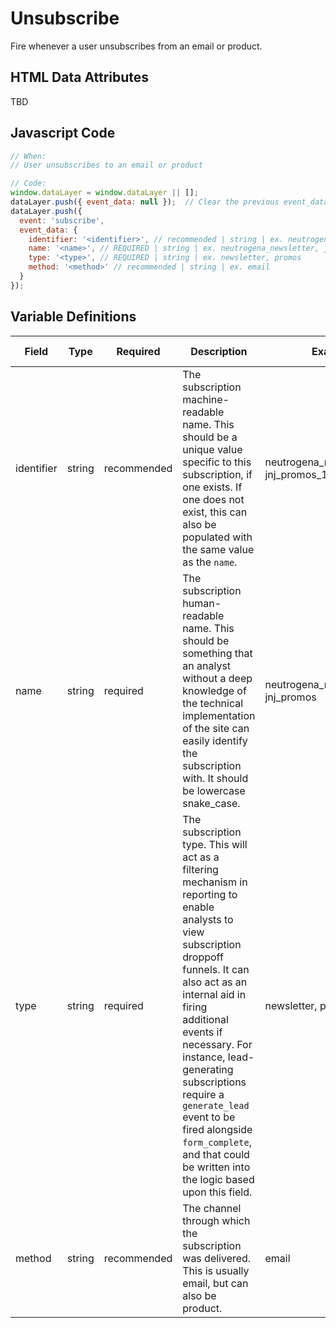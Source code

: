 # Unsubscribe

Fire whenever a user unsubscribes from an email or product.

## HTML Data Attributes

TBD

## Javascript Code

```js
// When:
// User unsubscribes to an email or product

// Code:
window.dataLayer = window.dataLayer || [];
dataLayer.push({ event_data: null });  // Clear the previous event_data object.
dataLayer.push({
  event: 'subscribe',
  event_data: {
    identifier: '<identifier>', // recommended | string | ex. neutrogena_newsletter_123, jnj_promos_123
    name: '<name>', // REQUIRED | string | ex. neutrogena_newsletter, jnj_promos
    type: '<type>', // REQUIRED | string | ex. newsletter, promos
    method: '<method>' // recommended | string | ex. email
  }
});
```

## Variable Definitions

|Field|Type|Required|Description|Example|Pattern|Min Length|Max Length|Minimum|Maximum|Multiple Of|
| --- | --- | --- | --- | --- | --- | --- | --- | --- | --- | --- |
|identifier|string|recommended|The subscription machine-readable name. This should be a unique value specific to this subscription, if one exists. If one does not exist, this can also be populated with the same value as the `name`.|neutrogena_newsletter_123, jnj_promos_123|
|name|string|required|The subscription human-readable name. This should be something that an analyst without a deep knowledge of the technical implementation of the site can easily identify the subscription with. It should be lowercase snake_case.|neutrogena_newsletter, jnj_promos|
|type|string|required|The subscription type. This will act as a filtering mechanism in reporting to enable analysts to view subscription droppoff funnels. It can also act as an internal aid in firing additional events if necessary. For instance, lead-generating subscriptions require a `generate_lead` event to be fired alongside `form_complete`, and that could be written into the logic based upon this field.|newsletter, promos|
|method|string|recommended|The channel through which the subscription was delivered. This is usually email, but can also be product.|email|